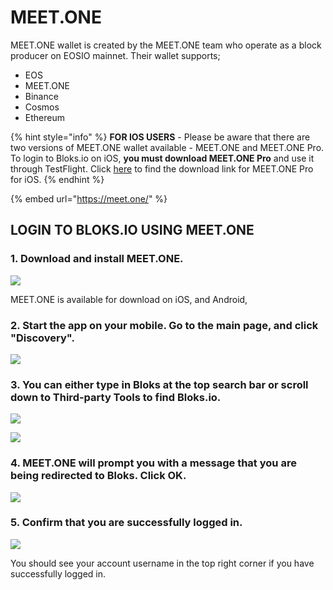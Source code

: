 # MEET.ONE

MEET.ONE wallet is created by the MEET.ONE team who operate as a block producer on EOSIO mainnet. Their wallet supports;

* EOS
* MEET.ONE
* Binance
* Cosmos
* Ethereum

{% hint style="info" %}
**FOR IOS USERS** - Please be aware that there are two versions of MEET.ONE wallet available - MEET.ONE and MEET.ONE Pro. To login to Bloks.io on iOS, **you must download MEET.ONE Pro** and use it through TestFlight. Click [here](https://testflight.apple.com/join/7OZIWDxC) to find the download link for MEET.ONE Pro for iOS.
{% endhint %}

{% embed url="https://meet.one/" %}

## LOGIN TO BLOKS.IO USING MEET.ONE <a href="#login-to-bloks-io-using-nova-wallet" id="login-to-bloks-io-using-nova-wallet"></a>

### 1. Download and install MEET.ONE. <a href="#1-download-and-install-nova-wallet" id="1-download-and-install-nova-wallet"></a>

![](<../../.gitbook/assets/image (11).png>)

MEET.ONE is available for download on iOS, and Android,

### 2. Start the app on your mobile. Go to the main page, and click "Discovery". <a href="#2-start-the-app-on-your-mobile-go-to-the-main-page-and-click-more" id="2-start-the-app-on-your-mobile-go-to-the-main-page-and-click-more"></a>

![](<../../.gitbook/assets/image (80).png>)

### 3. You can either type in Bloks at the top search bar or scroll down to Third-party Tools to find Bloks.io. <a href="#3-click-discovery-under-more" id="3-click-discovery-under-more"></a>

![](<../../.gitbook/assets/image (89).png>)

![](<../../.gitbook/assets/image (162).png>)

### 4. MEET.ONE will prompt you with a message that you are being redirected to Bloks. Click OK. <a href="#4-scroll-down-to-tool-section-and-click-on-bloks" id="4-scroll-down-to-tool-section-and-click-on-bloks"></a>

![](<../../.gitbook/assets/image (33).png>)

### 5. Confirm that you are successfully logged in. <a href="#5-nova-wallet-will-prompt-you-to-select-the-account-you-would-like-to-use-to-interact-with-bloks-io" id="5-nova-wallet-will-prompt-you-to-select-the-account-you-would-like-to-use-to-interact-with-bloks-io"></a>

![](<../../.gitbook/assets/image (171).png>)

You should see your account username in the top right corner if you have successfully logged in.[\
](https://app.gitbook.com/@eos-cafe-block/s/bloks/\~/drafts/-Ln\_9pDSa4pUka2peWf5/primary/login/mobile-wallets)
